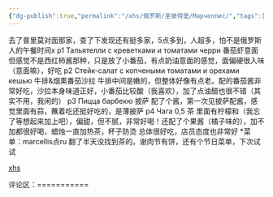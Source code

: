 ```yaml
---
{"dg-publish":true,"permalink":"/xhs/俄罗斯/圣彼得堡/Марчеллис/","tags":["rednote","圣彼得堡"],"created":"2025-03-17T22:31:36.873+08:00","updated":"2025-03-20T22:46:14.480+08:00"}
---
```


 

去了普里莫对面那家，查了下发现还有挺多家，5点多到，人超多，怕不是俄罗斯人的午餐时间x
p1 Тальятелли с креветками и томатами черри 番茄虾意面 但感觉不是西红柿酱那种，只是放了小番茄，有点奶油意面的感觉，面偏硬很入味（意面嘛），好吃
p2 Стейк-салат с копчеными томатами и орехами кешью 牛排&烟熏番茄沙拉 牛排中间是嫩的，但整体好像有点老。配的番茄酱非常好吃，沙拉本身味道正好，小番茄比较酸（我喜欢），加了点油醋也很不错（其实不用，我闲的）
p3 Пицца барбекю 披萨 配了个酱，第一次见披萨配酱，感觉里面有蒜，蘸着吃还挺好吃的，是薄披萨
p4 Чага 0,5 茶 里面有柠檬和（我忘了等想起来加上吧），偏甜，但不腻，非常好喝！还配了个果酱（橘子味的），加不加都很好喝，蜡烛一直加热茶，杯子防烫
总体很好吃，店员态度也非常好
*菜单：marcellis点ru
翻了半天没找到茶的。谢肉节有饼，还有个节日菜单，下次试试

[xhs](https://www.xiaohongshu.com/explore/63fa6426000000000703a929?xsec_token=ABvGRDBVwWFf3kd5LJ1Ta2zVqZfGBgephnGpwJJuWLsuM=&xsec_source=pc_user)

评论区：===========

